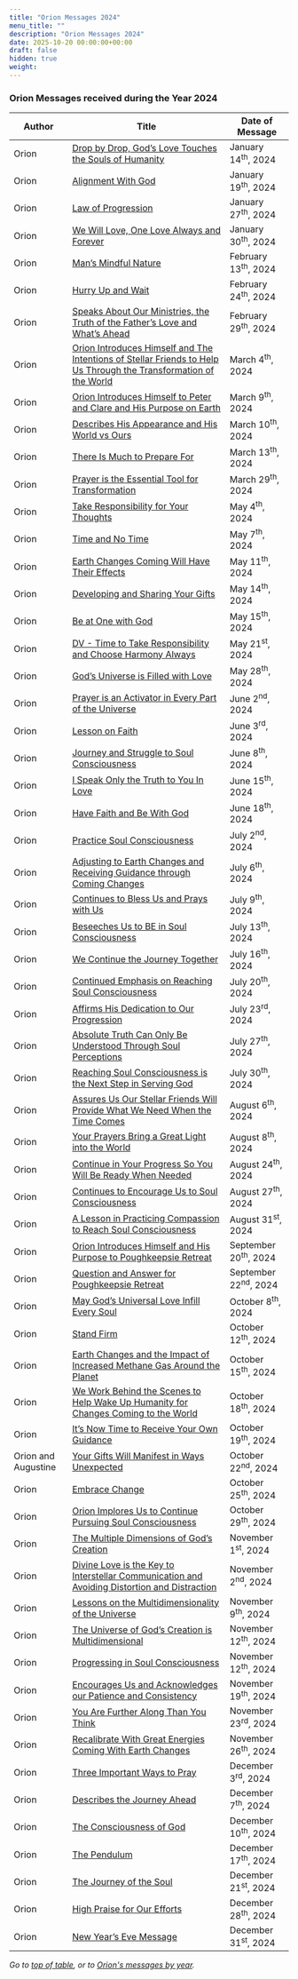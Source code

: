 ```yaml
---
title: "Orion Messages 2024"
menu_title: ""
description: "Orion Messages 2024"
date: 2025-10-20 00:00:00+00:00
draft: false
hidden: true
weight:
---
```

### Orion Messages received during the Year 2024

Author | Title | Date of Message  
---|---|---  
Orion | [Drop by Drop, God’s Love Touches the Souls of Humanity](/contemporary-messages/messages-sorted-year/messages-2024/drop-by-drop-af-14-jan-2024/) | January 14<sup>th</sup>, 2024
Orion | [Alignment With God](/contemporary-messages/messages-sorted-year/messages-2024/alignment-with-god-af-19-jan-2024/) | January 19<sup>th</sup>, 2024
Orion | [Law of Progression](/contemporary-messages/messages-sorted-year/messages-2024/law-of-progression-af-27-jan-2024/) | January 27<sup>th</sup>, 2024
Orion | [We Will Love, One Love Always and Forever](/contemporary-messages/messages-sorted-year/messages-2024/we-will-love-af-30-jan-2024/) | January 30<sup>th</sup>, 2024
Orion | [Man’s Mindful Nature](/contemporary-messages/messages-sorted-year/messages-2024/mans-mindful-nature-af-13-feb-2024/) | February 13<sup>th</sup>, 2024
Orion | [Hurry Up and Wait](/contemporary-messages/messages-sorted-year/messages-2024/en-2024-2-24-2-af-orion/) | February 24<sup>th</sup>, 2024
Orion | [Speaks About Our Ministries, the Truth of the Father’s Love and What’s Ahead](/contemporary-messages/messages-sorted-year/messages-2024/en-2024-2-29-5-af-orion/) | February 29<sup>th</sup>, 2024
Orion | [Orion Introduces Himself and The Intentions of Stellar Friends to Help Us Through the Transformation of the World](/contemporary-messages/messages-sorted-year/messages-2024/the-intentions-of-stellar-friends-af-4-mar-2024/) | March 4<sup>th</sup>, 2024
Orion | [Orion Introduces Himself to Peter and Clare and His Purpose on Earth](/contemporary-messages/messages-sorted-year/messages-2024/orion-q-and-a-af-9-mar-2024/) | March 9<sup>th</sup>, 2024
Orion | [Describes His Appearance and His World vs Ours](/contemporary-messages/messages-sorted-year/messages-2024/orion-describes-his-appearance-af-10-mar-2024/) | March 10<sup>th</sup>, 2024
Orion | [There Is Much to Prepare For](/contemporary-messages/messages-sorted-year/messages-2024/there-is-much-to-prepare-for-af-13-mar-2024/) | March 13<sup>th</sup>, 2024
Orion | [Prayer is the Essential Tool for Transformation](/contemporary-messages/messages-sorted-year/messages-2024/en-2024-3-29-1-em-orion/) | March 29<sup>th</sup>, 2024
Orion | [Take Responsibility for Your Thoughts](/contemporary-messages/messages-sorted-year/messages-2024/take-responsibility-for-your-thoughts-af-4-may-2024/) | May 4<sup>th</sup>, 2024
Orion | [Time and No Time](/contemporary-messages/messages-sorted-year/messages-2024/time-and-no-time-af-7-may-2024/) | May 7<sup>th</sup>, 2024
Orion | [Earth Changes Coming Will Have Their Effects](/contemporary-messages/messages-sorted-year/messages-2024/earth-changes-will-have-their-effects-af-11-may-2024/) | May 11<sup>th</sup>, 2024
Orion | [Developing and Sharing Your Gifts](/contemporary-messages/messages-sorted-year/messages-2024/developing-and-sharing-your-gifts-af-14-may-2024/) | May 14<sup>th</sup>, 2024
Orion | [Be at One with God](/contemporary-messages/messages-sorted-year/messages-2024/en-2024-5-15-1-af-orion/) | May 15<sup>th</sup>, 2024
Orion | [DV - Time to Take Responsibility and Choose Harmony Always](/contemporary-messages/messages-sorted-year/messages-2024/en-2024-5-21-2-af-orion/) | May 21<sup>st</sup>, 2024
Orion | [God’s Universe is Filled with Love](/contemporary-messages/messages-sorted-year/messages-2024/en-2024-5-28-1-af-orion/) | May 28<sup>th</sup>, 2024
Orion | [Prayer is an Activator in Every Part of the Universe](/contemporary-messages/messages-sorted-year/messages-2024/en-2024-6-2-3-af-orion/) | June 2<sup>nd</sup>, 2024
Orion | [Lesson on Faith](/contemporary-messages/messages-sorted-year/messages-2024/en-2024-6-3-1-af-orion/) | June 3<sup>rd</sup>, 2024
Orion | [Journey and Struggle to Soul Consciousness](/contemporary-messages/messages-sorted-year/messages-2024/en-2024-6-8-1-af-orion/) | June 8<sup>th</sup>, 2024
Orion | [I Speak Only the Truth to You In Love](/contemporary-messages/messages-sorted-year/messages-2024/en-2024-6-15-1-af-orion/) | June 15<sup>th</sup>, 2024
Orion | [Have Faith and Be With God](/contemporary-messages/messages-sorted-year/messages-2024/en-2024-6-18-2-af-orion/) | June 18<sup>th</sup>, 2024
Orion | [Practice Soul Consciousness](/contemporary-messages/messages-sorted-year/messages-2024/practice-soul-consciousness-af-2-jul-2024/) | July 2<sup>nd</sup>, 2024
Orion | [Adjusting to Earth Changes and Receiving Guidance through Coming Changes](/contemporary-messages/messages-sorted-year/messages-2024/adjusting-to-earth-changes-af-6-jul-2024/) | July 6<sup>th</sup>, 2024
Orion | [Continues to Bless Us and Prays with Us](/contemporary-messages/messages-sorted-year/messages-2024/continues-to-bless-us-af-9-jul-2024/) | July 9<sup>th</sup>, 2024
Orion | [Beseeches Us to BE in Soul Consciousness](/contemporary-messages/messages-sorted-year/messages-2024/beseeches-us-to-be-in-soul-consciousness-af-13-jul-2024/) | July 13<sup>th</sup>, 2024
Orion | [We Continue the Journey Together](/contemporary-messages/messages-sorted-year/messages-2024/en-2024-7-16-1-af-orion/) | July 16<sup>th</sup>, 2024
Orion | [Continued Emphasis on Reaching Soul Consciousness](/contemporary-messages/messages-sorted-year/messages-2024/en-2024-7-20-1-af-orion/) | July 20<sup>th</sup>, 2024
Orion | [Affirms His Dedication to Our Progression](/contemporary-messages/messages-sorted-year/messages-2024/affirms-his-dedication-to-our-progression-af-23-jul-2024/) | July 23<sup>rd</sup>, 2024
Orion | [Absolute Truth Can Only Be Understood Through Soul Perceptions](/contemporary-messages/messages-sorted-year/messages-2024/truth-and-soul-perceptions-af-27-jul-2024/) | July 27<sup>th</sup>, 2024
Orion | [Reaching Soul Consciousness is the Next Step in Serving God](/contemporary-messages/messages-sorted-year/messages-2024/reaching-soul-consciousness-af-30-jul-2024/) | July 30<sup>th</sup>, 2024
Orion | [Assures Us Our Stellar Friends Will Provide What We Need When the Time Comes](/contemporary-messages/messages-sorted-year/messages-2024/our-stellar-friends-will-help-af-6-aug-2024/) | August 6<sup>th</sup>, 2024
Orion | [Your Prayers Bring a Great Light into the World](/contemporary-messages/messages-sorted-year/messages-2024/your-prayers-bring-great-light-af-8-aug-2024/) | August 8<sup>th</sup>, 2024
Orion | [Continue in Your Progress So You Will Be Ready When Needed](/contemporary-messages/messages-sorted-year/messages-2024/continue-in-your-progress-af-24-aug-2024/) | August 24<sup>th</sup>, 2024
Orion | [Continues to Encourage Us to Soul Consciousness](/contemporary-messages/messages-sorted-year/messages-2024/encouragement-to-soul-consciousness-af-27-aug-2024/) | August 27<sup>th</sup>, 2024
Orion | [A Lesson in Practicing Compassion to Reach Soul Consciousness](/contemporary-messages/messages-sorted-year/messages-2024/a-lesson-in-compassion-af-31-aug-2024/) | August 31<sup>st</sup>, 2024
Orion | [Orion Introduces Himself and His Purpose to Poughkeepsie Retreat](/contemporary-messages/messages-sorted-year/messages-2024/orion-introduces-himself-af-20-sept-2024/) | September 20<sup>th</sup>, 2024
Orion | [Question and Answer for Poughkeepsie Retreat](/contemporary-messages/messages-sorted-year/messages-2024/question-and-answer-af-22-sep-2024/) | September 22<sup>nd</sup>, 2024
Orion | [May God’s Universal Love Infill Every Soul](/contemporary-messages/messages-sorted-year/messages-2024/may-gods-love-infill-you-af-8-oct-2024/) | October 8<sup>th</sup>, 2024
Orion | [Stand Firm](/contemporary-messages/messages-sorted-year/messages-2024/en-2024-10-12-1-af-orion/) | October 12<sup>th</sup>, 2024
Orion | [Earth Changes and the Impact of Increased Methane Gas Around the Planet](/contemporary-messages/messages-sorted-year/messages-2024/earth-changes-and-methane-af-15-oct-2024/) | October 15<sup>th</sup>, 2024
Orion | [We Work Behind the Scenes to Help Wake Up Humanity for Changes Coming to the World](/contemporary-messages/messages-sorted-year/messages-2024/we-work-behind-the-scenes-af-18-oct-2024) | October 18<sup>th</sup>, 2024
Orion | [It’s Now Time to Receive Your Own Guidance](/contemporary-messages/messages-sorted-year/messages-2024/its-now-time-af-19-oct-2024/) | October 19<sup>th</sup>, 2024
Orion and Augustine| [Your Gifts Will Manifest in Ways Unexpected](/contemporary-messages/messages-sorted-year/messages-2024/your-gifts-will-manifest-af-22-oct-2024/) | October 22<sup>nd</sup>, 2024
Orion | [Embrace Change](/contemporary-messages/messages-sorted-year/messages-2024/embrace-change-af-25-oct-2024/) | October 25<sup>th</sup>, 2024
Orion | [Orion Implores Us to Continue Pursuing Soul Consciousness](/contemporary-messages/messages-sorted-year/messages-2024/orion-implores-us-to-pursue-soul-consciousness-29-oct-2024/) | October 29<sup>th</sup>, 2024
Orion | [The Multiple Dimensions of God’s Creation](/contemporary-messages/messages-sorted-year/messages-2024/the-multiple-dimensions-of-gods-creation-af-01-nov-2024/) | November 1<sup>st</sup>, 2024
Orion | [Divine Love is the Key to Interstellar Communication and Avoiding Distortion and Distraction](/contemporary-messages/messages-sorted-year/messages-2024/en-2024-11-2-1-af-orion/) | November 2<sup>nd</sup>, 2024
Orion | [Lessons on the Multidimensionality of the Universe](/contemporary-messages/messages-sorted-year/messages-2024/en-2024-11-9-1-af-orion/) | November 9<sup>th</sup>, 2024
Orion | [The Universe of God’s Creation is Multidimensional](/contemporary-messages/messages-sorted-year/messages-2024/the-universe-of-gods-creation-af-12-nov-2024/) | November 12<sup>th</sup>, 2024
Orion | [Progressing in Soul Consciousness](/contemporary-messages/messages-sorted-year/messages-2024/en-2024-11-12-2-af-orion/) | November 12<sup>th</sup>, 2024
Orion | [Encourages Us and Acknowledges our Patience and Consistency](/contemporary-messages/messages-sorted-year/messages-2024/en-2024-11-19-1-af-orion/) | November 19<sup>th</sup>, 2024
Orion | [You Are Further Along Than You Think](/contemporary-messages/messages-sorted-year/messages-2024/en-2024-11-23-1-af-orion/) | November 23<sup>rd</sup>, 2024
Orion | [Recalibrate With Great Energies Coming With Earth Changes](/contemporary-messages/messages-sorted-year/messages-2024/en-2024-11-26-1-af-orion/) | November 26<sup>th</sup>, 2024
Orion | [Three Important Ways to Pray](/contemporary-messages/messages-sorted-year/messages-2024/three-ways-to-pray-af-3-dec-2024/) | December 3<sup>rd</sup>, 2024
Orion | [Describes the Journey Ahead](/contemporary-messages/messages-sorted-year/messages-2024/en-2024-12-7-1-af-orion/) | December 7<sup>th</sup>, 2024
Orion | [The Consciousness of God](/contemporary-messages/messages-sorted-year/messages-2024/en-2024-12-10-1-af-orion/) | December 10<sup>th</sup>, 2024
Orion | [The Pendulum](/contemporary-messages/messages-sorted-year/messages-2024/en-2024-12-17-1-af-orion/) | December 17<sup>th</sup>, 2024
Orion | [The Journey of the Soul](/contemporary-messages/messages-sorted-year/messages-2024/the-journey-of-the-soul-af-21-dec-2024/) | December 21<sup>st</sup>, 2024
Orion | [High Praise for Our Efforts](/contemporary-messages/messages-sorted-year/messages-2024/high-praise-af-28-dec-2024/) | December 28<sup>th</sup>, 2024
Orion | [New Year’s Eve Message](/contemporary-messages/messages-sorted-year/messages-2024/new-years-eve-message-af-31-dec-2024/) | December 31<sup>st</sup>, 2024

*Go to [top of table](/various/space-people/orion-messages/orion-messages-2024/), or to [Orion's messages by year](/various/space-people/orion-messages/#a).*